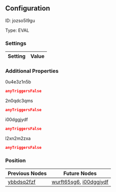 # <nil>
## Configuration
ID:  jozso5l9gu

Type: EVAL 


### Settings
| Setting | Value  |
| :------------------------ | ---------------------------------------- |
 




### Additional Properties
0u4e3z1n5b
 ```json 
anyTriggersFalse
```


2n0qdc3qms
 ```json 
anyTriggersFalse
```


i00dggjydf
 ```json 
anyTriggersFalse
```


l2xn2m2zxa
 ```json 
anyTriggersFalse
```




### Position
| Previous Nodes | Future Nodes |
| :------------- | ------------ |
| [ybbdsq2fzf](./ybbdsq2fzf.md) | [wurft65sg6](./wurft65sg6.md), [i00dggjydf](./i00dggjydf.md) |